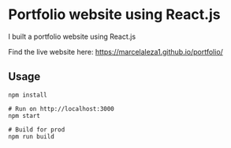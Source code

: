 # Portfolio website using React.js

I built a portfolio website using React.js

Find the live website here: https://marcelaleza1.github.io/portfolio/


## Usage
```
npm install

# Run on http://localhost:3000
npm start

# Build for prod
npm run build
```

